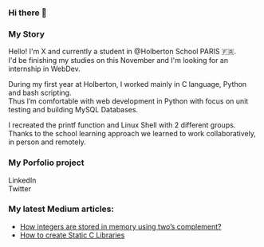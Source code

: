 ### Hi there 👋

### My Story
Hello! I'm X and currently a student in @Holberton School PARIS 🇫🇷.<br>
I'd be finishing my studies on this November and I'm looking for an internship in WebDev.<br>

During my first year at Holberton, I worked mainly in C language, Python and bash scripting.<br>
Thus I’m comfortable with web development in Python with focus on unit testing and building MySQL Databases.<br>

I recreated the printf function and Linux Shell with 2 different groups.<br> 
Thanks to the school learning approach we learned to work collaboratively, in person and remotely.<br>

### My Porfolio project

LinkedIn<br>
Twitter

### My latest Medium articles:
<!-- MEDIUM-STORY-LIST:START -->
- [How integers are stored in memory using two’s complement?](https://medium.com/@romi.varnier/how-integers-are-stored-in-memory-using-twos-complement-337da47d1962?source=rss-7076a458c9d0------2)
- [How to create Static C Libraries](https://medium.com/@romi.varnier/how-to-create-static-c-libraries-d8f0373424c1?source=rss-7076a458c9d0------2)
<!-- MEDIUM-STORY-LIST:END -->








